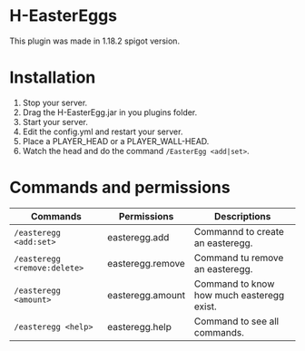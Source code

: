 # H-EasterEggs
This plugin was made in 1.18.2 spigot version.

# Installation

  1. Stop your server.
  2. Drag the H-EasterEgg.jar in you plugins folder.
  3. Start your server.
  4. Edit the config.yml and restart your server.
  5. Place a PLAYER_HEAD or a PLAYER_WALL-HEAD.
  6. Watch the head and do the command `/EasterEgg <add|set>`.
  
# Commands and permissions

  | Commands | Permissions | Descriptions |
  | --- | --- | --- |
  | `/easteregg <add:set>` | easteregg.add | Commannd to create an easteregg. |
  | `/easteregg <remove:delete>` | easteregg.remove | Command tu remove an easteregg. |
  | `/easteregg <amount>` | easteregg.amount | Command to know how much easteregg exist. |
  | `/easteregg <help>` | easteregg.help | Command to see all commands. |


